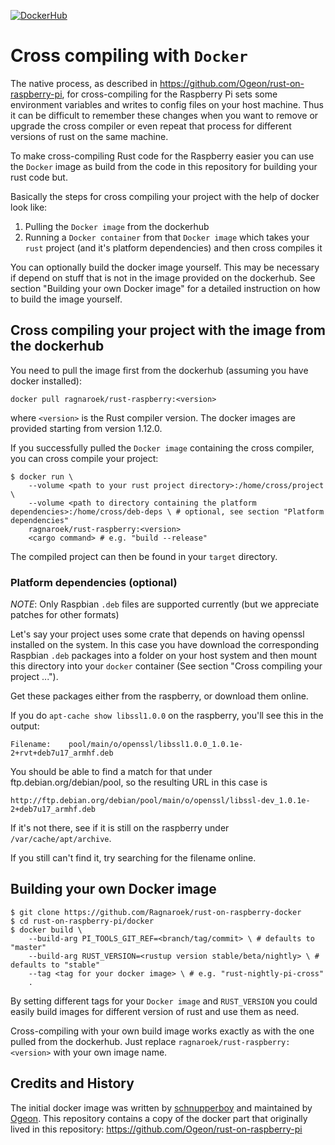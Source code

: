 [![DockerHub](https://img.shields.io/badge/DockerHub-1.12.1-blue.svg)](https://hub.docker.com/r/ragnaroek/rust-raspberry/)

# Cross compiling with `Docker`
The native process, as described in https://github.com/Ogeon/rust-on-raspberry-pi, for cross-compiling for the Raspberry Pi sets some environment variables and writes to config files on your host machine. Thus it can be difficult to remember these changes when you want to remove or upgrade the cross compiler or even repeat that process for different versions of rust on the same machine.

To make cross-compiling Rust code for the Raspberry easier you can use the `Docker` image as build from the code in this repository for building your rust code but.

Basically the steps for cross compiling your project with the help of docker look like:

1. Pulling the `Docker image` from the dockerhub
2. Running a `Docker container` from that `Docker image` which takes your `rust` project (and it's platform dependencies) and then cross compiles it

You can optionally build the docker image yourself. This may be necessary if depend on stuff
that is not in the image provided on the dockerhub. See section "Building your own Docker image" for
a detailed instruction on how to build the image yourself.

## Cross compiling your project with the image from the dockerhub

You need to pull the image first from the dockerhub (assuming you have docker installed):
```
docker pull ragnaroek/rust-raspberry:<version>
```
where `<version>` is the Rust compiler version. The docker images are provided starting from
version 1.12.0.

If you successfully pulled the `Docker image` containing the cross compiler, you can cross compile your project:
```
$ docker run \
    --volume <path to your rust project directory>:/home/cross/project \
    --volume <path to directory containing the platform dependencies>:/home/cross/deb-deps \ # optional, see section "Platform dependencies"
    ragnaroek/rust-raspberry:<version>
    <cargo command> # e.g. "build --release"
```

The compiled project can then be found in your `target` directory.

### Platform dependencies (optional)
*NOTE*: Only Raspbian `.deb` files are supported currently (but we appreciate patches for other formats)

Let's say your project uses some crate that depends on having openssl
installed on the system. In this case you have download the corresponding Raspbian `.deb` packages
into a folder on your host system and then mount this directory into your `docker` container (See section "Cross compiling your project ...").

Get these packages either from the raspberry, or download them online.

If you do `apt-cache show libssl1.0.0` on the raspberry, you'll see this in the
output:

    Filename:    pool/main/o/openssl/libssl1.0.0_1.0.1e-2+rvt+deb7u17_armhf.deb

You should be able to find a match for that under ftp.debian.org/debian/pool, so
the resulting URL in this case is

    http://ftp.debian.org/debian/pool/main/o/openssl/libssl-dev_1.0.1e-2+deb7u17_armhf.deb

If it's not there, see if it is still on the raspberry under
`/var/cache/apt/archive`.

If you still can't find it, try searching for the filename online.

## Building your own Docker image
```
$ git clone https://github.com/Ragnaroek/rust-on-raspberry-docker
$ cd rust-on-raspberry-pi/docker
$ docker build \
    --build-arg PI_TOOLS_GIT_REF=<branch/tag/commit> \ # defaults to "master"
    --build-arg RUST_VERSION=<rustup version stable/beta/nightly> \ # defaults to "stable"
    --tag <tag for your docker image> \ # e.g. "rust-nightly-pi-cross"
    .
```

By setting different tags for your `Docker image` and `RUST_VERSION` you could easily build images for different version of rust and use them as need.

Cross-compiling with your own build image works exactly as with the one pulled from the dockerhub.
Just replace `ragnaroek/rust-raspberry:<version>` with your own image name.

## Credits and History

The initial docker image was written by [schnupperboy](https://github.com/schnupperboy) and maintained by [Ogeon](https://github.com/Ogeon/). This repository contains a copy of the docker part that originally
lived in this repository: https://github.com/Ogeon/rust-on-raspberry-pi
